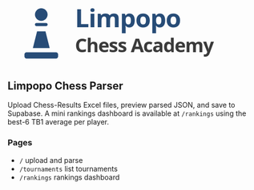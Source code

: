 <svg xmlns="http://www.w3.org/2000/svg" viewBox="0 0 240 64" fill="none">
  <title>Limpopo Chess Academy Mark</title>
  <!-- Pawn mark (academy blue) -->
  <g fill="#274c77">
    <circle cx="32" cy="16" r="6"/>
    <rect x="26" y="24" width="12" height="3" rx="1.5"/>
    <path d="M24 48 L40 48 L36 32 L28 32 Z"/>
    <rect x="16" y="52" width="32" height="6" rx="2"/>
  </g>
  <!-- Text lockup on two lines, tight tracking/leading -->
  <g font-family="system-ui, -apple-system, Segoe UI, Roboto, Helvetica, Arial, sans-serif" style="letter-spacing:-0.04em;">
    <text x="64" y="28" font-size="24" font-weight="800" fill="#274c77">Limpopo</text>
    <text x="64" y="52" font-size="18" font-weight="700" fill="#3a3a3a">Chess Academy</text>
  </g>
</svg>

## Limpopo Chess Parser

Upload Chess-Results Excel files, preview parsed JSON, and save to Supabase. A mini rankings dashboard is available at `/rankings` using the best-6 TB1 average per player.

### Pages
- `/` upload and parse
- `/tournaments` list tournaments
- `/rankings` rankings dashboard

